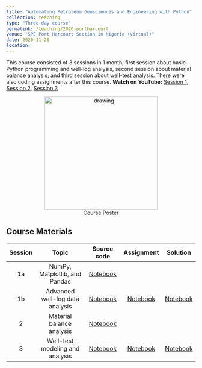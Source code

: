 ```yaml
---
title: "Automating Petroleum Geosciences and Engineering with Python"
collection: teaching
type: "Three-day course"
permalink: /teaching/2020-portharcourt
venue: "SPE Port Harcourt Section in Nigeria (Virtual)"
date: 2020-11-20
location: 
---
```


This course consisted of 3 sessions in 1 month; first session about basic Python programming and well-log analysis, second session about material balance analysis; and third session about well-test analysis. There were also coding assignments after this course. **Watch on YouTube:** [Session 1](https://youtu.be/hob5Hilj8sM), [Session 2](https://youtu.be/7AoExt4Ju1M), [Session 3](https://youtu.be/8SujEmdoj0U)

<p align="center">
<img src="https://user-images.githubusercontent.com/51282928/133961349-fc21dd93-7874-4820-bfcb-1a1765eb7dac.jpeg" alt="drawing" width="300"/>
<br>
  <it>Course Poster</it>
</p>

## Course Materials

|Session|Topic|Source code|Assignment|Solution
|:--:|:--:|:--:|:--:|:--:|
|1a|NumPy, Matplotlib, and Pandas|[Notebook](https://github.com/yohanesnuwara/python-bootcamp-for-geoengineers/blob/master/EnP_training/very_brief_intro_to_python.ipynb)|||
|1b|Advanced well-log data analysis|[Notebook](https://github.com/yohanesnuwara/python-bootcamp-for-geoengineers/blob/master/EnP_training/session3_formation_evaluation_training.ipynb)|[Notebook](https://github.com/yohanesnuwara/python-bootcamp-for-geoengineers/blob/master/EnP_training/assignment2_SPE_PortHarcourt.ipynb)|[Notebook](https://github.com/yohanesnuwara/python-bootcamp-for-geoengineers/blob/master/EnP_training/SPE_assignment2_solution.ipynb)|
|2|Material balance analysis|[Notebook](https://github.com/yohanesnuwara/python-bootcamp-for-geoengineers/blob/master/EnP_training/session4_mbal.ipynb)|||
|3|Well-test modeling and analysis|[Notebook](https://github.com/yohanesnuwara/python-bootcamp-for-geoengineers/blob/master/EnP_training/session5_welltest_instructor.ipynb)|[Notebook](https://github.com/yohanesnuwara/python-bootcamp-for-geoengineers/blob/master/EnP_training/assignment3_SPE.ipynb)|[Notebook](https://github.com/yohanesnuwara/python-bootcamp-for-geoengineers/blob/master/EnP_training/SPE_assignment3_notebook.ipynb)|

